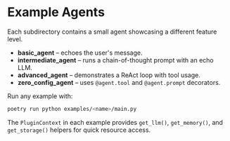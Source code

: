# Example Agents

Each subdirectory contains a small agent showcasing a different feature level.

- **basic_agent** – echoes the user's message.
- **intermediate_agent** – runs a chain-of-thought prompt with an echo LLM.
- **advanced_agent** – demonstrates a ReAct loop with tool usage.
- **zero_config_agent** – uses `@agent.tool` and `@agent.prompt` decorators.

Run any example with:

```bash
poetry run python examples/<name>/main.py
```

The `PluginContext` in each example provides `get_llm()`, `get_memory()`, and `get_storage()` helpers for quick resource access.
